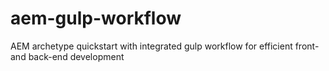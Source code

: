 # aem-gulp-workflow
AEM archetype quickstart with integrated gulp workflow for efficient front- and back-end development
